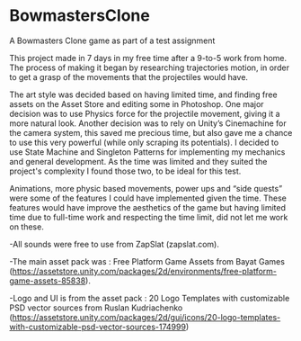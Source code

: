 # BowmastersClone
A Bowmasters Clone game as part of a test assignment

This project made in 7 days in my free time after a 9-to-5 work from home.
The process of making it began by researching trajectories motion, in order to get a grasp of the movements that the projectiles would have. 

The art style was decided based on having limited time, and finding free assets on the Asset Store and editing some in Photoshop.
One major decision was to use Physics force for the projectile movement, giving it a more natural look.
Another decision was to rely on Unity’s Cinemachine for the camera system, this saved me precious time,
but also gave me a chance to use this very powerful (while only scraping its potentials).
I decided to use State Machine and Singleton Patterns for implementing my mechanics and general development.
As the time was limited and they suited the project's complexity I found those two, to be ideal for this test.

Animations, more physic based movements, power ups and “side quests” were some of the features I could have implemented given the time.
These features would have improve the aesthetics of the game but having limited time due to full-time work and respecting the time limit,
did not let me work on these.

-All sounds were free to use from ZapSlat (zapslat.com).

-The main asset pack was : Free Platform Game Assets from Bayat Games (https://assetstore.unity.com/packages/2d/environments/free-platform-game-assets-85838).

-Logo and UI is from the asset pack : 20 Logo Templates with customizable PSD vector sources from Ruslan Kudriachenko (https://assetstore.unity.com/packages/2d/gui/icons/20-logo-templates-with-customizable-psd-vector-sources-174999)
